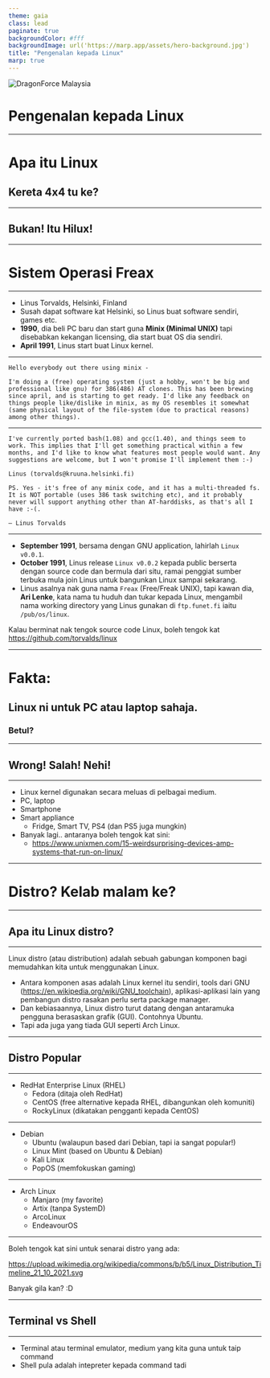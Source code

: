 ```yaml
---
theme: gaia
class: lead
paginate: true
backgroundColor: #fff
backgroundImage: url('https://marp.app/assets/hero-background.jpg')
title: "Pengenalan kepada Linux"
marp: true
---
```


![DragonForce Malaysia](https://i.imgur.com/tL95KMG.png)

# Pengenalan kepada Linux

---

# Apa itu Linux
## Kereta 4x4 tu ke?

---

## Bukan! Itu Hilux!

---

# Sistem Operasi Freax

---

- Linus Torvalds, Helsinki, Finland
- Susah dapat software kat Helsinki, so Linus buat software sendiri, games etc.
- **1990**, dia beli PC baru dan start guna **Minix (Minimal UNIX)** tapi disebabkan kekangan licensing, dia start buat OS dia sendiri.
- **April 1991**, Linus start buat Linux kernel.

---

```Hello everybody out there using minix -```

```I'm doing a (free) operating system (just a hobby, won't be big and professional like gnu) for 386(486) AT clones. This has been brewing since april, and is starting to get ready. I'd like any feedback on things people like/dislike in minix, as my OS resembles it somewhat (same physical layout of the file-system (due to practical reasons) among other things).```

---

```I've currently ported bash(1.08) and gcc(1.40), and things seem to work. This implies that I'll get something practical within a few months, and I'd like to know what features most people would want. Any suggestions are welcome, but I won't promise I'll implement them :-)```

```Linus (torvalds@kruuna.helsinki.fi)```

```PS. Yes - it's free of any minix code, and it has a multi-threaded fs. It is NOT portable (uses 386 task switching etc), and it probably never will support anything other than AT-harddisks, as that's all I have :-(.```

```— Linus Torvalds```

---

- **September 1991**, bersama dengan GNU application, lahirlah `Linux v0.0.1`.
- **October 1991**, Linus release `Linux v0.0.2` kepada public berserta dengan source code dan bermula dari situ, ramai penggiat sumber terbuka mula join Linus untuk bangunkan Linux sampai sekarang.
- Linus asalnya nak guna nama `Freax` (Free/Freak UNIX), tapi kawan dia, **Ari Lenke**, kata nama tu huduh dan tukar kepada Linux, mengambil nama working directory yang Linus gunakan di `ftp.funet.fi` iaitu `/pub/os/linux`.

Kalau berminat nak tengok source code Linux, boleh tengok kat
https://github.com/torvalds/linux

---

# Fakta:
## Linux ni untuk PC atau laptop sahaja.
### Betul?

---

## Wrong! Salah! Nehi!

---

- Linux kernel digunakan secara meluas di pelbagai medium.
- PC, laptop
- Smartphone
- Smart appliance
  - Fridge, Smart TV, PS4 (dan PS5 juga mungkin)
- Banyak lagi.. antaranya boleh tengok kat sini:
  - https://www.unixmen.com/15-weirdsurprising-devices-amp-systems-that-run-on-linux/

---

# Distro? Kelab malam ke?

---

## Apa itu Linux distro?

---

Linux distro (atau distribution) adalah sebuah gabungan komponen bagi memudahkan kita untuk menggunakan Linux.
- Antara komponen asas adalah Linux kernel itu sendiri, tools dari GNU (https://en.wikipedia.org/wiki/GNU_toolchain), aplikasi-aplikasi lain yang pembangun distro rasakan perlu serta package manager.
- Dan kebiasaannya, Linux distro turut datang dengan antaramuka pengguna berasaskan grafik (GUI). Contohnya Ubuntu.
- Tapi ada juga yang tiada GUI seperti Arch Linux.

---

## Distro Popular

---

- RedHat Enterprise Linux (RHEL)
  - Fedora (ditaja oleh RedHat)
  - CentOS (free alternative kepada RHEL, dibangunkan oleh komuniti)
  - RockyLinux (dikatakan pengganti kepada CentOS)

---

- Debian
  - Ubuntu (walaupun based dari Debian, tapi ia sangat popular!)
  - Linux Mint (based on Ubuntu & Debian)
  - Kali Linux
  - PopOS (memfokuskan gaming)

---

- Arch Linux
  - Manjaro (my favorite)
  - Artix (tanpa SystemD)
  - ArcoLinux
  - EndeavourOS

---

Boleh tengok kat sini untuk senarai distro yang ada:

https://upload.wikimedia.org/wikipedia/commons/b/b5/Linux_Distribution_Timeline_21_10_2021.svg

Banyak gila kan? :D

---

## Terminal vs Shell

---

- Terminal atau terminal emulator, medium yang kita guna untuk taip command
- Shell pula adalah intepreter kepada command tadi

